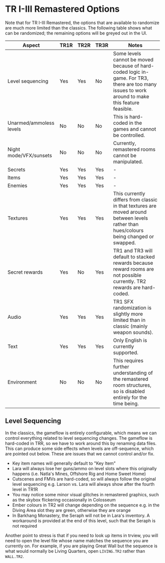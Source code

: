 # TR I-III Remastered Options

Note that for TR I-III Remastered, the options that are available to randomize are much more limited than the classics. The following table shows what can be randomized; the remaining options will be greyed out in the UI.

| Aspect | TR1R | TR2R | TR3R | Notes |
|-|-|-|-|-|
| Level sequencing | Yes | Yes | No | Some levels cannot be moved because of hard-coded logic in-game. For TR3, there are too many issues to work around to make this feature feasible. |
| Unarmed/ammoless levels | No | No | No | This is hard-coded in the games and cannot be controlled. |
| Night mode/VFX/sunsets | No | No | No | Currently, remastered rooms cannot be manipulated. |
| Secrets | Yes | Yes | Yes | - |
| Items | Yes | Yes | Yes | - |
| Enemies | Yes | Yes | Yes | - |
| Textures | Yes | Yes | Yes | This currently differs from classic in that textures are moved around between levels rather than hues/colours being changed or swapped. |
| Secret rewards | Yes | No | Yes | TR1 and TR3 will default to stacked rewards because reward rooms are not possible currently. TR2 rewards are hard-coded. |
| Audio | Yes | Yes | Yes | TR1 SFX randomization is slightly more limited than in classic (mainly weapon sounds). |
| Text | Yes | Yes | Yes | Only English is currently supported. |
| Environment | No | No | No | This requires further understanding of the remastered room structures, so is disabled entirely for the time being. |

 ## Level Sequencing

 In the classics, the gameflow is entirely configurable, which means we can control everything related to level sequencing changes. The gameflow is hard-coded in TRR, so we have to work around this by renaming data files. This can produce some side effects when levels are off-sequence, which are pointed out below. These are issues that we cannot control and/or fix.

 - Key item names will generally default to "Key Item"
 - Lara will always lose her guns/ammo on level slots where this originally happens (i.e. Natla's Mines, Offshore Rig and Home Sweet Home)
 - Cutscenes and FMVs are hard-coded, so will always follow the original level sequencing e.g. Larson vs. Lara will always show after the fourth level in TR1R
 - You may notice some minor visual glitches in remastered graphics, such as the skybox flickering occasionally in Colosseum
 - Ember colours in TR2 will change depending on the sequence e.g. in the Diving Area slot they are green, otherwise they are orange
 - In Barkhang Monastery, the Seraph will not be in Lara's inventory. A workaround is provided at the end of this level, such that the Seraph is not required

 Another point to stress is that if you need to look up items in trview, you will need to open the level file whose name matches the sequence you are currently on. For example, if you are playing Great Wall but the sequence is what would normally be Living Quarters, open `LIVING.TR2` rather than `WALL.TR2`.
